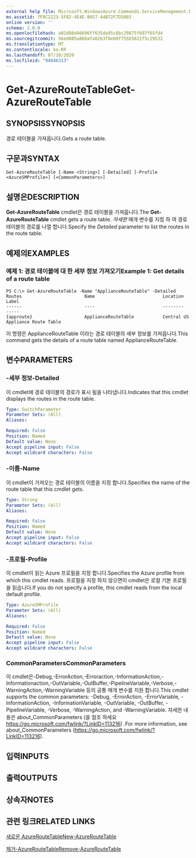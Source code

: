 ```yaml
---
external help file: Microsoft.WindowsAzure.Commands.ServiceManagement.Network.dll-Help.xml
ms.assetid: 7F8C2223-5F82-4E4E-8057-44B72F7D5803
online version: ''
schema: 2.0.0
ms.openlocfilehash: a02d80d46696ff635da95c6bc29875f697f65fd4
ms.sourcegitcommit: 56ed085a868afa8263f8eb0f755b5822f5c29532
ms.translationtype: MT
ms.contentlocale: ko-KR
ms.lasthandoff: 07/18/2020
ms.locfileid: "94046313"
---
```

# <span data-ttu-id="13108-101">Get-AzureRouteTable</span><span class="sxs-lookup"><span data-stu-id="13108-101">Get-AzureRouteTable</span></span>

## <span data-ttu-id="13108-102">SYNOPSIS</span><span class="sxs-lookup"><span data-stu-id="13108-102">SYNOPSIS</span></span>
<span data-ttu-id="13108-103">경로 테이블을 가져옵니다.</span><span class="sxs-lookup"><span data-stu-id="13108-103">Gets a route table.</span></span>

## <span data-ttu-id="13108-104">구문과</span><span class="sxs-lookup"><span data-stu-id="13108-104">SYNTAX</span></span>

```
Get-AzureRouteTable [-Name <String>] [-Detailed] [-Profile <AzureSMProfile>] [<CommonParameters>]
```

## <span data-ttu-id="13108-105">설명은</span><span class="sxs-lookup"><span data-stu-id="13108-105">DESCRIPTION</span></span>
<span data-ttu-id="13108-106">**Get-AzureRouteTable** cmdlet은 경로 테이블을 가져옵니다.</span><span class="sxs-lookup"><span data-stu-id="13108-106">The **Get-AzureRouteTable** cmdlet gets a route table.</span></span>
<span data-ttu-id="13108-107">*자세한* 매개 변수를 지정 하 여 경로 테이블의 경로를 나열 합니다.</span><span class="sxs-lookup"><span data-stu-id="13108-107">Specify the *Detailed* parameter to list the routes in the route table.</span></span>

## <span data-ttu-id="13108-108">예제의</span><span class="sxs-lookup"><span data-stu-id="13108-108">EXAMPLES</span></span>

### <span data-ttu-id="13108-109">예제 1: 경로 테이블에 대 한 세부 정보 가져오기</span><span class="sxs-lookup"><span data-stu-id="13108-109">Example 1: Get details of a route table</span></span>
```
PS C:\> Get-AzureRouteTable -Name "ApplianceRouteTable" -Detailed
Routes                        Name                          Location                      Label
------                        ----                          --------                      -----
{approute}                    ApplianceRouteTable           Central US                    Appliance Route Table
```

<span data-ttu-id="13108-110">이 명령은 ApplianceRouteTable 이라는 경로 테이블의 세부 정보를 가져옵니다.</span><span class="sxs-lookup"><span data-stu-id="13108-110">This command gets the details of a route table named ApplianceRouteTable.</span></span>

## <span data-ttu-id="13108-111">변수</span><span class="sxs-lookup"><span data-stu-id="13108-111">PARAMETERS</span></span>

### <span data-ttu-id="13108-112">-세부 정보</span><span class="sxs-lookup"><span data-stu-id="13108-112">-Detailed</span></span>
<span data-ttu-id="13108-113">이 cmdlet에 경로 테이블의 경로가 표시 됨을 나타냅니다.</span><span class="sxs-lookup"><span data-stu-id="13108-113">Indicates that this cmdlet displays the routes in the route table.</span></span>

```yaml
Type: SwitchParameter
Parameter Sets: (All)
Aliases: 

Required: False
Position: Named
Default value: None
Accept pipeline input: False
Accept wildcard characters: False
```

### <span data-ttu-id="13108-114">-이름</span><span class="sxs-lookup"><span data-stu-id="13108-114">-Name</span></span>
<span data-ttu-id="13108-115">이 cmdlet이 가져오는 경로 테이블의 이름을 지정 합니다.</span><span class="sxs-lookup"><span data-stu-id="13108-115">Specifies the name of the route table that this cmdlet gets.</span></span>

```yaml
Type: String
Parameter Sets: (All)
Aliases: 

Required: False
Position: Named
Default value: None
Accept pipeline input: False
Accept wildcard characters: False
```

### <span data-ttu-id="13108-116">-프로필</span><span class="sxs-lookup"><span data-stu-id="13108-116">-Profile</span></span>
<span data-ttu-id="13108-117">이 cmdlet이 읽는 Azure 프로필을 지정 합니다.</span><span class="sxs-lookup"><span data-stu-id="13108-117">Specifies the Azure profile from which this cmdlet reads.</span></span> <span data-ttu-id="13108-118">프로필을 지정 하지 않으면이 cmdlet은 로컬 기본 프로필을 읽습니다.</span><span class="sxs-lookup"><span data-stu-id="13108-118">If you do not specify a profile, this cmdlet reads from the local default profile.</span></span>

```yaml
Type: AzureSMProfile
Parameter Sets: (All)
Aliases: 

Required: False
Position: Named
Default value: None
Accept pipeline input: False
Accept wildcard characters: False
```

### <span data-ttu-id="13108-119">CommonParameters</span><span class="sxs-lookup"><span data-stu-id="13108-119">CommonParameters</span></span>
<span data-ttu-id="13108-120">이 cmdlet은-Debug,-ErrorAction,-Erroraction,-InformationAction,-Informationaction,-OutVariable,-OutBuffer,-PipelineVariable,-Verbose,-WarningAction,-WarningVariable 등의 공통 매개 변수를 지원 합니다.</span><span class="sxs-lookup"><span data-stu-id="13108-120">This cmdlet supports the common parameters: -Debug, -ErrorAction, -ErrorVariable, -InformationAction, -InformationVariable, -OutVariable, -OutBuffer, -PipelineVariable, -Verbose, -WarningAction, and -WarningVariable.</span></span> <span data-ttu-id="13108-121">자세한 내용은 about_CommonParameters (을 참조 하세요 https://go.microsoft.com/fwlink/?LinkID=113216) .</span><span class="sxs-lookup"><span data-stu-id="13108-121">For more information, see about_CommonParameters (https://go.microsoft.com/fwlink/?LinkID=113216).</span></span>

## <span data-ttu-id="13108-122">입력</span><span class="sxs-lookup"><span data-stu-id="13108-122">INPUTS</span></span>

## <span data-ttu-id="13108-123">출력</span><span class="sxs-lookup"><span data-stu-id="13108-123">OUTPUTS</span></span>

## <span data-ttu-id="13108-124">상속자</span><span class="sxs-lookup"><span data-stu-id="13108-124">NOTES</span></span>

## <span data-ttu-id="13108-125">관련 링크</span><span class="sxs-lookup"><span data-stu-id="13108-125">RELATED LINKS</span></span>

[<span data-ttu-id="13108-126">새로운 AzureRouteTable</span><span class="sxs-lookup"><span data-stu-id="13108-126">New-AzureRouteTable</span></span>](./New-AzureRouteTable.md)

[<span data-ttu-id="13108-127">제거-AzureRouteTable</span><span class="sxs-lookup"><span data-stu-id="13108-127">Remove-AzureRouteTable</span></span>](./Remove-AzureRouteTable.md)



